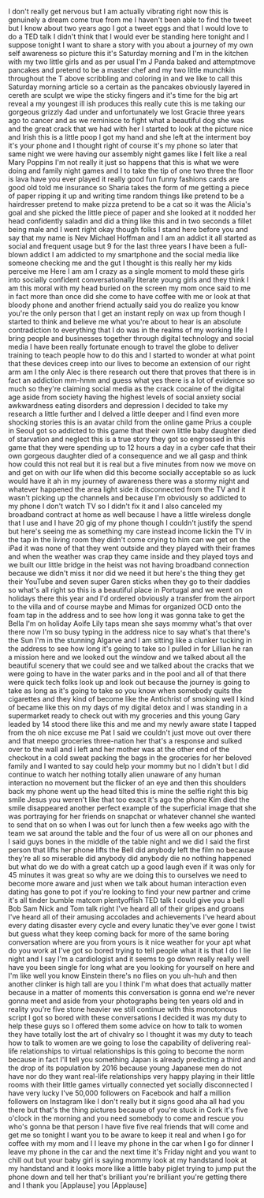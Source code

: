 
I don&#39;t really get nervous but I am
actually vibrating right now this is
genuinely a dream come true from me I
haven&#39;t been able to find the tweet but
I know about two years ago I got a tweet
eggs and that I would love to do a TED
talk I didn&#39;t think that I would ever be
standing here tonight and I suppose
tonight I want to share a story with you
about a journey of my own self awareness
so picture this it&#39;s Saturday morning
and I&#39;m in the kitchen with my two
little girls and as per usual I&#39;m J
Panda baked and attemptmove pancakes and
pretend to be a master chef and my two
little munchkin throughout the T above
scribbling and coloring in and we like
to call this Saturday morning article so
a certain as the pancakes
obviously layered in cereth are sculpt
we wipe the sticky fingers and it&#39;s time
for the big art reveal a my youngest ill
ish produces this really cute this is me
taking our gorgeous grizzly 4ad under
and unfortunately we lost Gracie three
years ago to cancer and as we reminisce
to fight what a beautiful dog she was
and the great crack that we had with her
I started to look at the picture nice
and Irish this is a little poop I got my
hand and she left at the interment boy
it&#39;s your phone and I thought right of
course it&#39;s my phone so later that same
night we were having our assembly night
games like I felt like a real Mary
Poppins I&#39;m not really it just so
happens that this is what we were doing
and family night games and I
to take the tip of one two three the
floor is lava have you ever played it
really good fun funny fashions cards are
good old told me insurance so Sharia
takes the form of me getting a piece of
paper ripping it up and writing time
random things like pretend to be a
hairdresser pretend to make pizza
pretend to be a cat so it was the
Alicia&#39;s goal and she picked the little
piece of paper and she looked at it
nodded her head confidently saladin and
did a thing like this and in two seconds
a fillet being male and I went right
okay though folks I stand here before
you and say that my name is Nev Michael
Hoffman and I am an addict it all
started as social and frequent usage but
9 for the last three years I have been a
full-blown addict I am addicted to my
smartphone and the social media like
someone checking me and the gut I
thought is this really her my kids
perceive me Here I am
am I crazy as a single moment to mold
these girls into socially confident
conversationally literate young girls
and they think I am this moral with my
head buried on the screen my mom once
said to me in fact more than once did
she come to have coffee with me
or look at that bloody phone and another
friend actually said you do realize you
know you&#39;re the only person that I get
an instant reply on wax up from though I
started to think and believe me what
you&#39;re about to hear is an absolute
contradiction to everything that I do
was in the realms of my working life I
bring people and businesses together
through digital technology and social
media I have been really fortunate
enough to travel the globe to deliver
training to teach people how to do this
and I started to wonder at what point
that these devices creep into our lives
to become an extension of our right arm
am I the only Alec is there research out
there that proves that there is in fact
an addiction mm-hmm and guess what yes
there is a lot of evidence so much so
they&#39;re claiming social media as the
crack cocaine of the digital age
aside from society having the highest
levels of social anxiety social
awkwardness eating disorders and
depression I decided to take my research
a little further and I delved a little
deeper and I find even more shocking
stories this is an avatar child from the
online game Prius a couple in Seoul got
so addicted to this game that their own
little baby daughter died of starvation
and neglect this is a true story they
got so engrossed in this game that they
were spending up to 12 hours a day in a
cyber cafe that their own gorgeous
daughter died of a consequence and we
all gasp and think how could this not
real but it is real but a five minutes
from now we move on and get on with our
life when did this become socially
acceptable so as luck would have it ah
in my journey of awareness there was a
stormy night and whatever happened the
area light side it disconnected from the
TV and it wasn&#39;t picking up the channels
and because I&#39;m obviously so addicted to
my phone I don&#39;t watch TV so I didn&#39;t
fix it
and I also canceled my broadband
contract at home as well because I have
a little wireless dongle that I use and
I have 20 gig of my phone though I
couldn&#39;t justify the spend but here&#39;s
seeing me as something my care instead
income lickin the TV in the tap in the
living room they didn&#39;t come crying to
him can we get on the iPad it was none
of that they went outside and they
played with their frames and when the
weather was crap they came inside and
they played
toys and we built our little bridge in
the heist was not having broadband
connection because we didn&#39;t miss it nor
did we need it but here&#39;s the thing they
get their YouTube and seven super Garen
sticks when they go to their daddies so
what&#39;s all right so this is a beautiful
place
in Portugal and we went on holidays
there this year and I&#39;d ordered
obviously a transfer from the airport to
the villa and of course maybe and Mimas
for organized OCD onto the foam tap in
the address and to see how long it was
gonna take to get the Bella I&#39;m on
holiday Aoife Lily taps mean she says
mommy what&#39;s that over there
now I&#39;m so busy typing in the address
nice to say what&#39;s that there&#39;s the Sun
I&#39;m in the stunning Algarve and I am
sitting like a clunker tucking in the
address to see how long it&#39;s going to
take so I pulled in for Lillian he ran a
mission here and we looked out the
window and we talked about all the
beautiful scenery that we could see and
we talked about the cracks that we were
going to have in the water parks and in
the pool and all of that there were
quick tech folks look up and look out
because the journey is going to take as
long as it&#39;s going to take so you know
when somebody quits the cigarettes and
they kind of become like the Antichrist
of smoking well I kind of became like
this on my days of my digital detox and
I was standing in a supermarket ready to
check out with my groceries and this
young Gary leaded by 14 stood there like
this
and me and my newly aware state I tapped
from the oh nice excuse me Pat I said we
couldn&#39;t just move out over there and
that meepo groceries three-nation her
that&#39;s a response and sulked over to the
wall and i left and her mother was at
the other end of the checkout in a cold
sweat
packing the bags in the groceries for
her beloved family and I wanted to say
could help your mommy but no I didn&#39;t
but I did continue to watch her nothing
totally alien unaware of any human
interaction no movement but the flicker
of an eye and then this shoulders back
my phone went up the head tilted this is
mine the selfie right this big smile
Jesus you weren&#39;t like that too exact
it&#39;s ago the phone Kim died the smile
disappeared
another perfect example of the
superficial image that she was
portraying for her friends on snapchat
or whatever channel she wanted to send
that on so when I was out for lunch then
a few weeks ago with the team we sat
around the table and the four of us were
all on our phones and I said guys bones
in the middle of the table night and we
did I said the first person that lifts
her phone lifts the Bell did anybody
left the film no because they&#39;re all so
miserable
did anybody did anybody die no nothing
happened but what do we do with a great
catch up a good laugh even if it was
only for 45 minutes it was great so why
are we doing this to ourselves we need
to become more aware and just when we
talk about human interaction even dating
has gone to pot if you&#39;re looking to
find your new partner and crime it&#39;s all
tinder bumble matcom plentyoffish
TED talk I could give you a bell Bob
Sam Nick and Tom talk right I&#39;ve heard
all of their gripes and groans I&#39;ve
heard all of their amusing accolades and
achievements I&#39;ve heard about every
dating disaster every cycle and every
lunatic they&#39;ve ever gone I twist but
guess what they keep coming back for
more of the same
boring conversation where are you from
yours
is it nice weather for your apt what do
you work at I&#39;ve got so bored trying to
tell people what it is that I do I lie
night and I say I&#39;m a cardiologist and
it seems to go down really really well
have you been single for long what are
you looking for yourself on here and I&#39;m
like well you know Einstein there&#39;s no
flies on you uh-huh and then another
clinker is high tall are you
I think I&#39;m what does that actually
matter because in a matter of moments
this conversation is gonna end we&#39;re
never gonna meet and aside from your
photographs being ten years old and in
reality you&#39;re five stone heavier we
still continue with this monotonous
script I got so bored with these
conversations I decided it was my duty
to help these guys so I offered them
some advice on how to talk to women they
have totally lost the art of chivalry so
I thought it was my duty to teach how to
talk to women are we going to lose the
capability of delivering real-life
relationships to virtual relationships
is this going to become the norm because
in fact I&#39;ll tell you something
Japan is already predicting a third and
the drop of its population by 2016
because young Japanese men do not have
nor do they want real-life relationships
very happy playing in their little rooms
with their little games virtually
connected yet socially disconnected
I have very lucky I&#39;ve 50,000 followers
on Facebook and half a million followers
on Instagram like I don&#39;t really but it
signs good
aha all had you there but that&#39;s the
thing pictures because of you&#39;re stuck
in Cork it&#39;s five o&#39;clock in the morning
and you need somebody to come and rescue
you who&#39;s gonna be that person I have
five five real friends that will come
and get me
so tonight I want you to be aware to
keep it real and when I go for coffee
with my mom and I I leave my phone in
the car when I go for dinner I leave my
phone in the car and the next time it&#39;s
Friday night and you want to chill out
but your baby girl is saying mommy look
at my handstand look at my handstand and
it looks more like a little baby piglet
trying to jump put the phone down and
tell her
that&#39;s brilliant you&#39;re brilliant you&#39;re
getting there and I thank you
[Applause]
you
[Applause]
